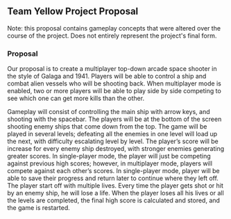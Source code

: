 ## Team Yellow Project Proposal ##

Note: this proposal contains gameplay concepts that were altered over the course of the project.  Does not entirely represent the project's final form.

### Proposal ###

Our proposal is to create a multiplayer top-down arcade space shooter in the style of Galaga and 1941.  Players will be able to control a ship and combat alien vessels who will be shooting back.  When multiplayer mode is enabled, two or more players will be able to play side by side competing to see which one can get more kills than the other.

Gameplay will consist of controlling the main ship with arrow keys, and shooting with the spacebar.  The players will be at the bottom of the screen shooting enemy ships that come down from the top.    The game will be played in several levels;  defeating all the enemies in one level will load up the next, with difficulty escalating level by level.  The player’s score will be increase for every enemy ship destroyed, with stronger enemies generating greater scores.  In single-player mode, the player will just be competing against previous high scores;  however, in multiplayer mode, players will compete against each other’s scores. In single-player mode, player will be able to save their progress and return later to continue where they left off.  The player start off with multiple lives.  Every time the player gets shot or hit by an enemy ship, he will lose a life.  When the player loses all his lives or all the levels are completed, the final high score is calculated and stored, and the game is restarted.